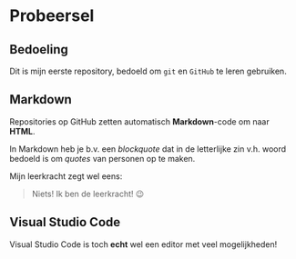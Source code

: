 # Probeersel

## Bedoeling

Dit is mijn eerste repository, bedoeld om `git` en `GitHub` te leren gebruiken.

## Markdown

Repositories op GitHub zetten automatisch **Markdown**-code om naar **HTML**.

In Markdown heb je b.v. een *blockquote* dat in de letterlijke zin v.h. woord bedoeld is om *quotes* van personen op te maken.

Mijn leerkracht zegt wel eens:

> Niets! Ik ben de leerkracht! :wink:

## Visual Studio Code

Visual Studio Code is toch **echt** wel een editor met veel mogelijkheden!
